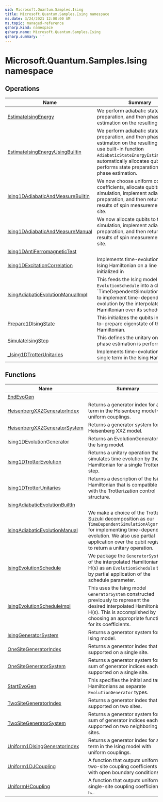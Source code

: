 ```yaml
---
uid: Microsoft.Quantum.Samples.Ising
title: Microsoft.Quantum.Samples.Ising namespace
ms.date: 3/24/2021 12:00:00 AM
ms.topic: managed-reference
qsharp.kind: namespace
qsharp.name: Microsoft.Quantum.Samples.Ising
qsharp.summary: ''
---
```


# Microsoft.Quantum.Samples.Ising namespace




<!-- summaries -->

## Operations

| Name | Summary |
|------|---------|
|[EstimateIsingEnergy](xref:Microsoft.Quantum.Samples.Ising.EstimateIsingEnergy) |We perform adiabatic state preparation, and then phase estimation on the resulting state.
|[EstimateIsingEnergyUsingBuiltin](xref:Microsoft.Quantum.Samples.Ising.EstimateIsingEnergyUsingBuiltin) |We perform adiabatic state preparation, and then phase estimation on the resulting state. We use built-in function `AdiabaticStateEnergyEstimate` which automatically allocates qubits, performs state preparation, and then phase estimation.
|[Ising1DAdiabaticAndMeasureBuiltIn](xref:Microsoft.Quantum.Samples.Ising.Ising1DAdiabaticAndMeasureBuiltIn) |We now choose uniform coupling coefficients, allocate qubits to the simulation, implement adiabatic state preparation, and then return the results of spin measurement on each site.
|[Ising1DAdiabaticAndMeasureManual](xref:Microsoft.Quantum.Samples.Ising.Ising1DAdiabaticAndMeasureManual) |We now allocate qubits to the simulation, implement adiabatic state preparation, and then return the results of spin measurement on each site.
|[Ising1DAntiFerromagneticTest](xref:Microsoft.Quantum.Samples.Ising.Ising1DAntiFerromagneticTest) |
|[Ising1DExcitationCorrelation](xref:Microsoft.Quantum.Samples.Ising.Ising1DExcitationCorrelation) |Implements time-evolution by the Ising Hamiltonian on a line of qubits initialized in |100...0⟩ state, then measures each site.
|[IsingAdiabaticEvolutionManualImpl](xref:Microsoft.Quantum.Samples.Ising.IsingAdiabaticEvolutionManualImpl) |This feeds the Ising model `EvolutionSchedule` into a choice of a `TimeDependentSimulationAlgorithm' to implement time-dependent evolution by the interpolated Hamiltonian over its schedule.
|[Prepare1DIsingState](xref:Microsoft.Quantum.Samples.Ising.Prepare1DIsingState) |This initializes the qubits in an easy-to-prepare eigenstate of the initial Hamiltonian.
|[SimulateIsingStep](xref:Microsoft.Quantum.Samples.Ising.SimulateIsingStep) |This defines the unitary on which phase estimation is performed.
|[_Ising1DTrotterUnitaries](xref:Microsoft.Quantum.Samples.Ising._Ising1DTrotterUnitaries) |Implements time-evolution by a single term in the Ising Hamiltonian.

## Functions

| Name | Summary |
|------|---------|
|[EndEvoGen](xref:Microsoft.Quantum.Samples.Ising.EndEvoGen) |
|[HeisenbergXXZGeneratorIndex](xref:Microsoft.Quantum.Samples.Ising.HeisenbergXXZGeneratorIndex) |Returns a generator index for a term in the Heisenberg model with uniform couplings.
|[HeisenbergXXZGeneratorSystem](xref:Microsoft.Quantum.Samples.Ising.HeisenbergXXZGeneratorSystem) |Returns a generator system for the Heisenberg XXZ model.
|[Ising1DEvolutionGenerator](xref:Microsoft.Quantum.Samples.Ising.Ising1DEvolutionGenerator) |Returns an EvolutionGenerator for the Ising model.
|[Ising1DTrotterEvolution](xref:Microsoft.Quantum.Samples.Ising.Ising1DTrotterEvolution) |Returns a unitary operation that simulates time evolution by the Hamiltonian for a single Trotter step.
|[Ising1DTrotterUnitaries](xref:Microsoft.Quantum.Samples.Ising.Ising1DTrotterUnitaries) |Returns a description of the Ising Hamiltonian that is compatible with the Trotterization control structure.
|[IsingAdiabaticEvolutionBuiltIn](xref:Microsoft.Quantum.Samples.Ising.IsingAdiabaticEvolutionBuiltIn) |
|[IsingAdiabaticEvolutionManual](xref:Microsoft.Quantum.Samples.Ising.IsingAdiabaticEvolutionManual) |We make a choice of the Trotter–Suzuki decomposition as our `TimeDependentSimulationAlgorithm` for implementing time-dependent evolution. We also use partial application over the qubit register to return a unitary operation.
|[IsingEvolutionSchedule](xref:Microsoft.Quantum.Samples.Ising.IsingEvolutionSchedule) |We package the `GeneratorSystem` of the interpolated Hamiltonian H(s) as an `EvolutionSchedule` type by partial application of the schedule parameter.
|[IsingEvolutionScheduleImpl](xref:Microsoft.Quantum.Samples.Ising.IsingEvolutionScheduleImpl) |This uses the Ising model `GeneratorSystem` constructed previously to represent the desired interpolated Hamiltonian H(s). This is accomplished by choosing an appropriate function for its coefficients.
|[IsingGeneratorSystem](xref:Microsoft.Quantum.Samples.Ising.IsingGeneratorSystem) |Returns a generator system for the Ising model.
|[OneSiteGeneratorIndex](xref:Microsoft.Quantum.Samples.Ising.OneSiteGeneratorIndex) |Returns a generator index that is supported on a single site.
|[OneSiteGeneratorSystem](xref:Microsoft.Quantum.Samples.Ising.OneSiteGeneratorSystem) |Returns a generator system for a sum of generator indices each supported on a single site.
|[StartEvoGen](xref:Microsoft.Quantum.Samples.Ising.StartEvoGen) |This specifies the initial and target Hamiltonians as separate `EvolutionGenerator` types.
|[TwoSiteGeneratorIndex](xref:Microsoft.Quantum.Samples.Ising.TwoSiteGeneratorIndex) |Returns a generator index that is supported on two sites.
|[TwoSiteGeneratorSystem](xref:Microsoft.Quantum.Samples.Ising.TwoSiteGeneratorSystem) |Returns a generator system for a sum of generator indices each supported on two neighboring sites.
|[Uniform1DIsingGeneratorIndex](xref:Microsoft.Quantum.Samples.Ising.Uniform1DIsingGeneratorIndex) |Returns a generator index for a term in the Ising model with uniform couplings.
|[Uniform1DJCoupling](xref:Microsoft.Quantum.Samples.Ising.Uniform1DJCoupling) |A function that outputs uniform two-site coupling coefficients `Jₖ` with open boundary conditions.
|[UniformHCoupling](xref:Microsoft.Quantum.Samples.Ising.UniformHCoupling) |A function that outputs uniform single-site coupling coefficients `hₖ`.

<!-- /summaries -->
